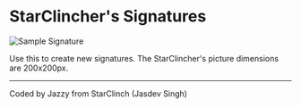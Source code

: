 StarClincher's Signatures
=================

![Sample Signature](https://i.imgur.com/mtVy11B.png "Sample Signature")

Use this to create new signatures. The StarClincher's picture dimensions are 200x200px.

----------

Coded by Jazzy from StarClinch (Jasdev Singh)